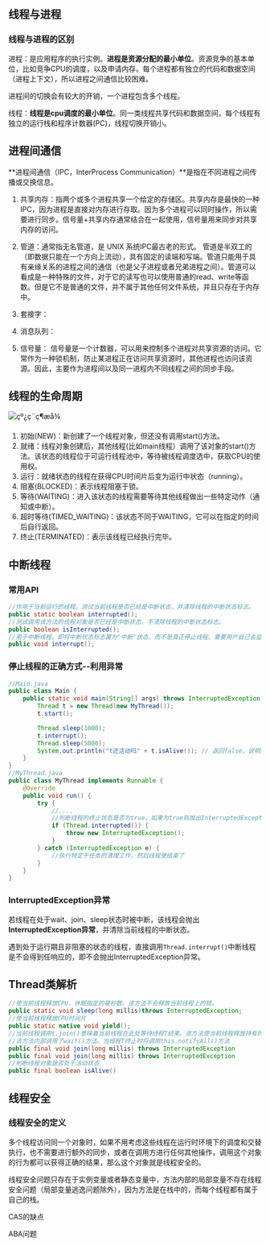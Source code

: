 ## 线程与进程

### 线程与进程的区别

进程：是应用程序的执行实例。**进程是资源分配的最小单位**。资源竞争的基本单位，比如竞争CPU的调度，以及申请内存。每个进程都有独立的代码和数据空间（进程上下文），所以进程之间通信比较困难。

进程间的切换会有较大的开销，一个进程包含多个线程。

线程：**线程是cpu调度的最小单位**。同一类线程共享代码和数据空间，每个线程有独立的运行栈和程序计数器(PC)，线程切换开销小。



## 进程间通信

**进程间通信（IPC，InterProcess Communication）**是指在不同进程之间传播或交换信息。

1. 共享内存：指两个或多个进程共享一个给定的存储区。共享内存是最快的一种 IPC，因为进程是直接对内存进行存取。因为多个进程可以同时操作，所以需要进行同步。信号量+共享内存通常结合在一起使用，信号量用来同步对共享内存的访问。

2. 管道：通常指无名管道，是 UNIX 系统IPC最古老的形式。 管道是半双工的（即数据只能在一个方向上流动），具有固定的读端和写端。管道只能用于具有亲缘关系的进程之间的通信（也是父子进程或者兄弟进程之间）。管道可以看成是一种特殊的文件，对于它的读写也可以使用普通的read、write等函数。但是它不是普通的文件，并不属于其他任何文件系统，并且只存在于内存中。

3. 套接字：

4. 消息队列：

5. 信号量： 信号量是一个计数器，可以用来控制多个进程对共享资源的访问。它常作为一种锁机制，防止某进程正在访问共享资源时，其他进程也访问该资源。因此，主要作为进程间以及同一进程内不同线程之间的同步手段。



## 线程的生命周期

![çº¿ç¨ç¶æå¾](https://img-blog.csdnimg.cn/20181120173640764.jpeg?x-oss-process=image/watermark,type_ZmFuZ3poZW5naGVpdGk,shadow_10,text_aHR0cHM6Ly9ibG9nLmNzZG4ubmV0L3BhbmdlMTk5MQ==,size_16,color_FFFFFF,t_70)

1. 初始(NEW)：新创建了一个线程对象，但还没有调用start()方法。
2. 就绪：线程对象创建后，其他线程(比如main线程）调用了该对象的start()方法。该状态的线程位于可运行线程池中，等待被线程调度选中，获取CPU的使用权。
3. 运行：就绪状态的线程在获得CPU时间片后变为运行中状态（running）。
4. 阻塞(BLOCKED)：表示线程阻塞于锁。
5. 等待(WAITING)：进入该状态的线程需要等待其他线程做出一些特定动作（通知或中断）。
6. 超时等待(TIMED_WAITING)：该状态不同于WAITING，它可以在指定的时间后自行返回。
7. 终止(TERMINATED)：表示该线程已经执行完毕。



## 中断线程

### 常用API

```java
//作用于当前运行的线程。测试当前线程是否已经是中断状态，并清除线程的中断状态标志。
public static boolean interrupted();
//测试调用该方法的线程对象是否已经是中断状态，不清除线程的中断状态标志。
public boolean isInterrupted();
//用于中断线程。即将中断状态标志置为"中断"状态，而不是真正停止线程。需要用户自己去监视线程的状态为并做处理。
public void interrupt(); 
```
### 停止线程的正确方式--利用异常

```java
//Main.java
public class Main {    
    public static void main(String[] args) throws InterruptedException {
        Thread t = new Thread(new MyThread());
        t.start();

        Thread.sleep(1000);
        t.interrupt();
        Thread.sleep(5000);
        System.out.println("t还活动吗" + t.isAlive()); // 返回false，说明线程t已结束
    }    
}
//MyThread.java
public class MyThread implements Runnable {
    @Override
    public void run() {
        try {
            //....
            //判断线程的终止状态是否为true，如果为true则抛出InterruptedException异常，跳出正在执行的代码
            if (Thread.interrupted()) {
                throw new InterruptedException();
            }
        } catch (InterruptedException e) {
            //执行特定于任务的清理工作，然后线程便结束了
        }
    }
}    
```

### InterruptedException异常

若线程在处于wait、join、sleep状态时被中断，该线程会抛出**InterruptedException异常**，并清除当前线程的中断状态。        

遇到处于运行期且非阻塞的状态的线程，直接调用`Thread.interrupt()`中断线程是不会得到任响应的，即不会抛出InterruptedException异常。



## Thread类解析

```java
//使当前线程释放CPU，休眠指定的毫秒数。该方法不会释放当前线程上的锁。
public static void sleep(long millis)throws InterruptedException;
//使当前线程释放CPU时间片
public static native void yield();
//当前线程调用t.join()意味着当前线程在此处等待线程T结束。该方法使当前线程释放持有的锁
//该方法内部调用了wait()方法。当线程T终止时将调用this.notifyAll()方法
public final void join(long millis) throws InterruptedException
public final void join(long millis) throws InterruptedException
//判断线程对象是否处于活动状态
public final boolean isAlive()
```







## 线程安全

### 线程安全的定义

多个线程访问同一个对象时，如果不用考虑这些线程在运行时环境下的调度和交替执行，也不需要进行额外的同步，或者在调用方进行任何其他操作，调用这个对象的行为都可以获得正确的结果，那么这个对象就是线程安全的。

线程安全问题只存在于实例变量或者静态变量中，方法内部的局部变量不存在线程安全问题（局部变量逃逸问题除外），因为方法是在栈中的，而每个线程都有属于自己的栈。







CAS的缺点



ABA问题




